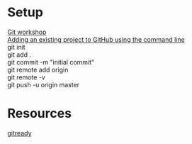 # Setup
[Git workshop](https://github.com/nuitrcs/gitworkshop)  
[Adding an existing project to GitHub using the command line](https://help.github.com/articles/adding-an-existing-project-to-github-using-the-command-line/)  
git init  
git add .   
git commit -m "initial commit"    
git remote add origin <remote repository URL>  
git remote -v  
git push -u origin master  
# Resources
[gitready](http://gitready.com/)
